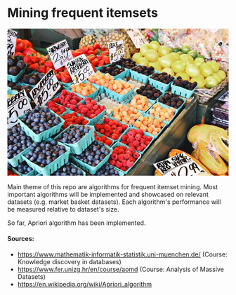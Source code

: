 # Mining frequent itemsets

<p align="center">
  <img src="./preview.jpg" />
</p>

Main theme of this repo are algorithms for frequent itemset mining. Most important algorithms will be implemented and showcased on relevant datasets (e.g. market basket datasets). Each algorithm's performance will be measured relative to dataset's size.

So far, Apriori algorithm has been implemented.

#### Sources:
* https://www.mathematik-informatik-statistik.uni-muenchen.de/ (Course: Knowledge discovery in databases)
* https://www.fer.unizg.hr/en/course/aomd (Course: Analysis of Massive Datasets)
* https://en.wikipedia.org/wiki/Apriori_algorithm
